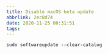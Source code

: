 ```yaml
---
title: Disable macOS beta update
abbrlink: 2ec8d74
date: 2020-11-25 00:31:51
tags:
---
```


```shell
sudo softwareupdate --clear-catalog
```
